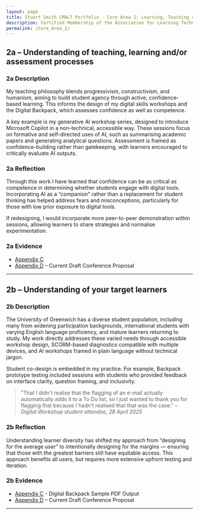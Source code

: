 ```yaml
---
layout: page
title: Stuart Smith CMALT Portfolio - Core Area 2: Learning, Teaching and Assessment Processes
description: Certified Membership of the Association for Learning Technology (CMALT) portfolio of Stuart Smith, MSc, BA (Hons).
permalink: /Core_Area_2/
---
```


## 2a – Understanding of teaching, learning and/or assessment processes

### 2a Description

My teaching philosophy blends progressivism, constructivism, and humanism, aiming to build student agency through active, confidence-based learning. This informs the design of my digital skills workshops and the Digital Backpack, which assesses confidence as well as competence.

A key example is my generative AI workshop series, designed to introduce Microsoft Copilot in a non-technical, accessible way. These sessions focus on formative and self-directed uses of AI, such as summarising academic papers and generating analytical questions. Assessment is framed as confidence-building rather than gatekeeping, with learners encouraged to critically evaluate AI outputs.

### 2a Reflection

Through this work I have learned that confidence can be as critical as competence in determining whether students engage with digital tools. Incorporating AI as a “companion” rather than a replacement for student thinking has helped address fears and misconceptions, particularly for those with low prior exposure to digital tools.

If redesigning, I would incorporate more peer-to-peer demonstration within sessions, allowing learners to share strategies and normalise experimentation.

### 2a Evidence

- [Appendix C](./Appendices.md#c-digital-backpack-sample-pdf-output) 
- [Appendix D](./Appendices.md#d-current-draft-conference-proposal) – Current Draft Conference Proposal

---

## 2b – Understanding of your target learners

### 2b Description

The University of Greenwich has a diverse student population, including many from widening participation backgrounds, international students with varying English language proficiency, and mature learners returning to study. My work directly addresses these varied needs through accessible workshop design, SCORM-based diagnostics compatible with multiple devices, and AI workshops framed in plain language without technical jargon.

Student co-design is embedded in my practice. For example, Backpack prototype testing included sessions with students who provided feedback on interface clarity, question framing, and inclusivity.

> "That I didn't realise that the flagging of an e-mail actually automatically adds it to a To Do list, so I just wanted to thank you for flagging that because I hadn't realised that that was the case." – *Digital Workshop student attendee, 28 April 2025*

### 2b Reflection

Understanding learner diversity has shifted my approach from “designing for the average user” to intentionally designing for the margins — ensuring that those with the greatest barriers still have equitable access. This approach benefits all users, but requires more extensive upfront testing and iteration.

### 2b Evidence

- [Appendix C](./Appendices.md#c-digital-backpack-sample-pdf-output) - Digital Backpack Sample PDF Output
- [Appendix D](./Appendices.md#d-current-draft-conference-proposal) – Current Draft Conference Proposal

---
